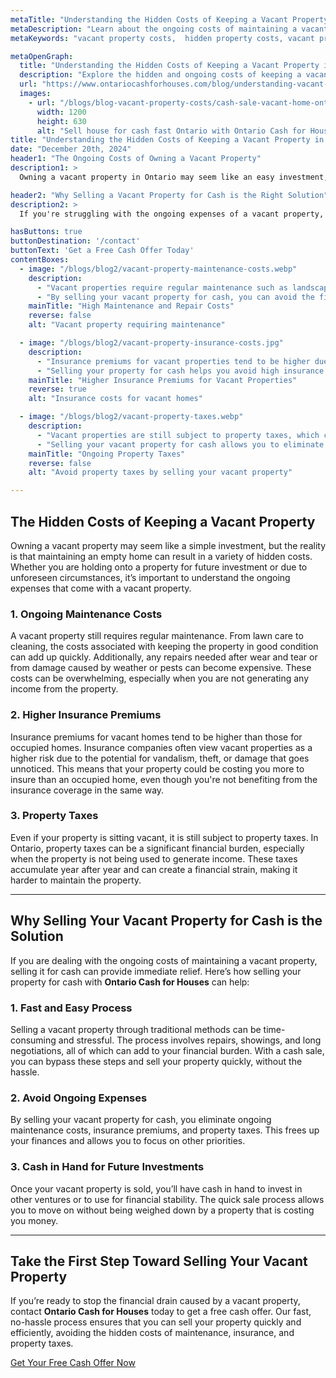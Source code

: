 ```yaml
---
metaTitle: "Understanding the Hidden Costs of Keeping a Vacant Property in Ontario | ontario cash for houses"
metaDescription: "Learn about the ongoing costs of maintaining a vacant property in Ontario and how Ontario Cash for Houses can help you sell your house for cash quickly."
metaKeywords: "vacant property costs,  hidden property costs, vacant property maintenance, property taxes, sell house for cash Ontario"

metaOpenGraph:
  title: "Understanding the Hidden Costs of Keeping a Vacant Property in Ontario"
  description: "Explore the hidden and ongoing costs of keeping a vacant property in Ontario and discover how Ontario Cash for Houses can help you sell your house for cash fast."
  url: "https://www.ontariocashforhouses.com/blog/understanding-vacant-property-costs"
  images:
    - url: "/blogs/blog-vacant-property-costs/cash-sale-vacant-home-ontario.jpg"
      width: 1200
      height: 630
      alt: "Sell house for cash fast Ontario with Ontario Cash for Houses"
title: "Understanding the Hidden Costs of Keeping a Vacant Property in Ontario"
date: "December 20th, 2024"
header1: "The Ongoing Costs of Owning a Vacant Property"
description1: >
  Owning a vacant property in Ontario may seem like an easy investment, but the hidden and ongoing costs can quickly add up. From higher insurance premiums to maintenance fees and property taxes, these expenses can become a financial burden. In this article, we explore the hidden costs of keeping a vacant property and how selling your property for cash can help you avoid these costs.

header2: "Why Selling a Vacant Property for Cash is the Right Solution"
description2: >
  If you're struggling with the ongoing expenses of a vacant property, selling it for cash can provide a quick solution to ease your financial burden. Avoid paying unnecessary maintenance costs, insurance premiums, and property taxes by choosing a cash sale with **Ontario Cash for Houses**. Our process is fast, and you can sell your vacant property without the delays of traditional real estate transactions.

hasButtons: true
buttonDestination: '/contact'
buttonText: 'Get a Free Cash Offer Today'
contentBoxes:
  - image: "/blogs/blog2/vacant-property-maintenance-costs.webp"
    description: 
      - "Vacant properties require regular maintenance such as landscaping, repairs, and utility costs, all of which can quickly add up. Even if no one is living in the property, these expenses are ongoing."
      - "By selling your vacant property for cash, you can avoid the financial strain of maintaining an unused property and eliminate unnecessary costs."
    mainTitle: "High Maintenance and Repair Costs"
    reverse: false
    alt: "Vacant property requiring maintenance"

  - image: "/blogs/blog2/vacant-property-insurance-costs.jpg"
    description: 
      - "Insurance premiums for vacant properties tend to be higher due to the increased risk of vandalism, weather damage, or liability claims."
      - "Selling your property for cash helps you avoid high insurance premiums, saving you money on unnecessary coverage."
    mainTitle: "Higher Insurance Premiums for Vacant Properties"
    reverse: true
    alt: "Insurance costs for vacant homes"

  - image: "/blogs/blog2/vacant-property-taxes.webp"
    description: 
      - "Vacant properties are still subject to property taxes, which can be a significant financial burden, especially when you're not generating any income from the property."
      - "Selling your vacant property for cash allows you to eliminate property taxes and redirect your funds to other financial priorities."
    mainTitle: "Ongoing Property Taxes"
    reverse: false
    alt: "Avoid property taxes by selling your vacant property"

---
```


## **The Hidden Costs of Keeping a Vacant Property**

Owning a vacant property may seem like a simple investment, but the reality is that maintaining an empty home can result in a variety of hidden costs. Whether you are holding onto a property for future investment or due to unforeseen circumstances, it’s important to understand the ongoing expenses that come with a vacant property.

### **1. Ongoing Maintenance Costs**
A vacant property still requires regular maintenance. From lawn care to cleaning, the costs associated with keeping the property in good condition can add up quickly. Additionally, any repairs needed after wear and tear or from damage caused by weather or pests can become expensive. These costs can be overwhelming, especially when you are not generating any income from the property.

### **2. Higher Insurance Premiums**
Insurance premiums for vacant homes tend to be higher than those for occupied homes. Insurance companies often view vacant properties as a higher risk due to the potential for vandalism, theft, or damage that goes unnoticed. This means that your property could be costing you more to insure than an occupied home, even though you're not benefiting from the insurance coverage in the same way.

### **3. Property Taxes**
Even if your property is sitting vacant, it is still subject to property taxes. In Ontario, property taxes can be a significant financial burden, especially when the property is not being used to generate income. These taxes accumulate year after year and can create a financial strain, making it harder to maintain the property.

---

## **Why Selling Your Vacant Property for Cash is the Solution**

If you are dealing with the ongoing costs of maintaining a vacant property, selling it for cash can provide immediate relief. Here’s how selling your property for cash with **Ontario Cash for Houses** can help:

### **1. Fast and Easy Process**
Selling a vacant property through traditional methods can be time-consuming and stressful. The process involves repairs, showings, and long negotiations, all of which can add to your financial burden. With a cash sale, you can bypass these steps and sell your property quickly, without the hassle.

### **2. Avoid Ongoing Expenses**
By selling your vacant property for cash, you eliminate ongoing maintenance costs, insurance premiums, and property taxes. This frees up your finances and allows you to focus on other priorities.

### **3. Cash in Hand for Future Investments**
Once your vacant property is sold, you’ll have cash in hand to invest in other ventures or to use for financial stability. The quick sale process allows you to move on without being weighed down by a property that is costing you money.

---

## **Take the First Step Toward Selling Your Vacant Property**

If you’re ready to stop the financial drain caused by a vacant property, contact **Ontario Cash for Houses** today to get a free cash offer. Our fast, no-hassle process ensures that you can sell your property quickly and efficiently, avoiding the hidden costs of maintenance, insurance, and property taxes. 

[Get Your Free Cash Offer Now](#contact)
